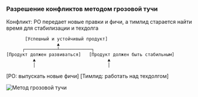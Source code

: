 ### Разрешение конфликтов методом грозовой тучи
Конфликт: PO передает новые правки и фичи, а тимлид старается найти время для стабилизации и техдолга

           [Успешный и устойчивый продукт]
                       ▲
          ┌────────────┴────────────┐
    [Продукт должен развиваться]   [Продукт должен быть стабильным]
              ▲                           ▲
              │                           │
   [PO: выпускать новые фичи]    [Тимлид: работать над техдолгом]

![Метод грозовой тучи](https://static.leadstartup.ru/assets-content/5745daa7ddc691388fdf655ac2a86494.png)

